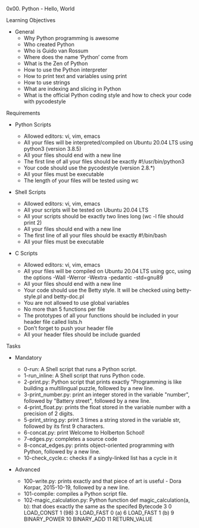 0x00. Python - Hello, World

Learning Objectives
- General
	- Why Python programming is awesome
	- Who created Python
	- Who is Guido van Rossum
	- Where does the name ‘Python’ come from
	- What is the Zen of Python
	- How to use the Python interpreter
	- How to print text and variables using print
	- How to use strings
	- What are indexing and slicing in Python
	- What is the official Python coding style and how to check your code with pycodestyle

Requirements
- Python Scripts
	- Allowed editors: vi, vim, emacs
	- All your files will be interpreted/compiled on Ubuntu 20.04 LTS using python3 (version 3.8.5)
	- All your files should end with a new line
	- The first line of all your files should be exactly #!/usr/bin/python3
	- Your code should use the pycodestyle (version 2.8.*)
	- All your files must be executable
	- The length of your files will be tested using wc

- Shell Scripts
	- Allowed editors: vi, vim, emacs
	- All your scripts will be tested on Ubuntu 20.04 LTS
	- All your scripts should be exactly two lines long (wc -l file should print 2)
	- All your files should end with a new line
	- The first line of all your files should be exactly #!/bin/bash
	- All your files must be executable

- C Scripts
	- Allowed editors: vi, vim, emacs
	- All your files will be compiled on Ubuntu 20.04 LTS using gcc, using the options -Wall -Werror -Wextra -pedantic -std=gnu89
	- All your files should end with a new line
	- Your code should use the Betty style. It will be checked using betty-style.pl and betty-doc.pl
	- You are not allowed to use global variables
	- No more than 5 functions per file
	- The prototypes of all your functions should be included in your header file called lists.h
	- Don’t forget to push your header file
	- All your header files should be include guarded

Tasks
- Mandatory
	- 0-run: A Shell script that runs a Python script.
	- 1-run_inline: A Shell script that runs Python code.
	- 2-print.py: Python script that prints exactly "Programming is like building a multilingual puzzle, followed by a new line.
	- 3-print_number.py: print an integer stored in the variable "number", followed by "Battery street", followed by a new line.
	- 4-print_float.py: prints the float stored in the variable number with a precision of 2 digits.
	- 5-print_string.py: print 3 times a string stored in the variable str, followed by its first 9 characters.
	- 6-concat.py: print Welcome to Holberton School!
	- 7-edges.py: completes a source code
	- 8-concat_edges.py: prints object-oriented programming with Python, followed by a new line.
	- 10-check_cycle.c: checks if a singly-linked list has a cycle in it

- Advanced
	- 100-write.py: prints exactly and that piece of art is useful - Dora Korpar, 2015-10-19, followed by a new line.
	- 101-compile: compiles a Python script file.
	- 102-magic_calculation.py: Python function def magic_calculation(a, b): that does exactly the same as the specifed Bytecode
		3           0 LOAD_CONST               1 (98)
			    3 LOAD_FAST                0 (a)
			    6 LOAD_FAST                1 (b)
              		    9 BINARY_POWER
             		    10 BINARY_ADD
             	   	    11 RETURN_VALUE
